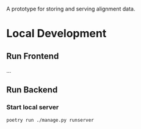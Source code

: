 A prototype for storing and serving alignment data.

# Local Development

## Run Frontend

...

## Run Backend

### Start local server
```cli
poetry run ./manage.py runserver
```
